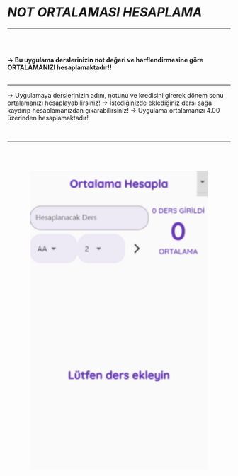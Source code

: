 # ***NOT ORTALAMASI HESAPLAMA***

<hr>
<br><br>

<b>-> Bu uygulama derslerinizin not değeri ve harflendirmesine göre ORTALAMANIZI hesaplamaktadır!!</b>
<br><br><hr>

-> Uygulamaya derslerinizin adını, notunu ve kredisini girerek dönem sonu ortalamanızı hesaplayabilirsiniz!
-> İstediğinizde eklediğiniz dersi sağa kaydırıp hesaplamanızdan çıkarabilirsiniz!
-> Uygulama ortalamanızı 4.00 üzerinden hesaplamaktadır!


<br><hr><br>
<p align="center">
    <img src="assets/AnaSayfa_ui.png" style="border-radius: 10px;padding:20px " width="400">
    
</p>